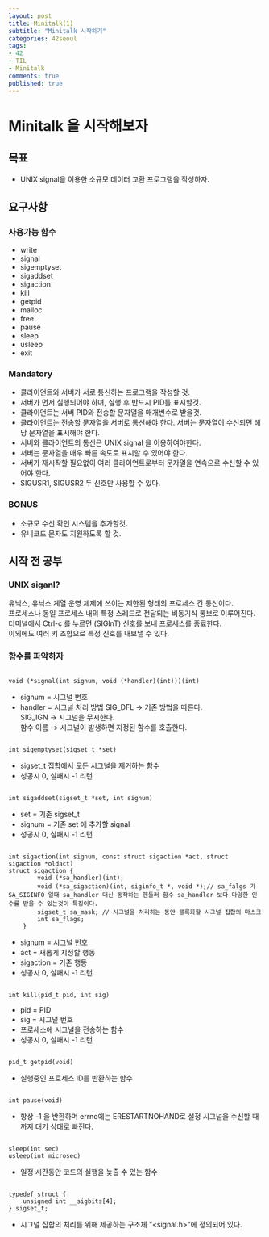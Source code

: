 ```yaml
---
layout: post
title: Minitalk(1)
subtitle: "Minitalk 시작하기"
categories: 42seoul
tags:
- 42
- TIL
- Minitalk
comments: true
published: true
---
```


# Minitalk 을 시작해보자

## 목표

- UNIX signal을 이용한 소규모 데이터 교환 프로그램을 작성하자.   

## 요구사항

### 사용가능 함수

- write  
- signal  
- sigemptyset  
- sigaddset  
- sigaction  
- kill  
- getpid  
- malloc  
- free  
- pause  
- sleep  
- usleep 
- exit  

### Mandatory  
- 클라이언트와 서버가 서로 통신하는 프로그램을 작성할 것.  
- 서버가 먼저 실행되어야 하며, 실행 후 반드시 PID를 표시할것.  
- 클라이언트는 서버 PID와 전송할 문자열을 매개변수로 받을것.  
- 클라이언트는 전송할 문자열을 서버로 통신해야 한다. 서버는 문자열이 수신되면 해당 문자열을 표시해야 한다.  
- 서버와 클라이언트의 통신은 UNIX signal 을 이용하여야한다.  
- 서버는 문자열을 매우 빠른 속도로 표시할 수 있어야 한다.  
- 서버가 재시작할 필요없이 여러 클라이언트로부터 문자열을 연속으로 수신할 수 있어야 한다.  
- SIGUSR1, SIGUSR2 두 신호만 사용할 수 있다.  

### BONUS 
- 소규모 수신 확인 시스템을 추가할것.  
- 유니코드 문자도 지원하도록 할 것.  

## 시작 전 공부 

### UNIX siganl?

유닉스, 유닉스 계열 운영 체제에 쓰이는 제한된 형태의 프로세스 간 통신이다.  
프로세스나 동일 프로세스 내의 특정 스레드로 전달되는 비동기식 통보로 이루어진다.  
터미널에서 Ctrl-c 를 누르면 (SIGInT) 신호를 보내 프로세스를 종료한다.  
이외에도 여러 키 조합으로 특정 신호를 내보낼 수 있다.   

### 함수를 파악하자
<pre><code>
void (*signal(int signum, void (*handler)(int)))(int)
</code></pre>
- signum = 시그널 번호
- handler = 시그널 처리 방법
	SIG_DFL -> 기존 방법을 따른다.  
	SIG_IGN -> 시그널을 무시한다.  
	함수 이름 -> 시그널이 발생하면 지정된 함수를 호출한다.  
<pre><code>
int sigemptyset(sigset_t *set)
</code></pre>
- sigset_t 집합에서 모든 시그널을 제거하는 함수  
- 성공시 0, 실패시 -1 리턴
<pre><code>
int sigaddset(sigset_t *set, int signum)
</code></pre>
- set = 기존 sigset_t  
- signum = 기존 set 에 추가할 signal  
- 성공시 0, 실패시 -1 리턴
<pre><code>
int sigaction(int signum, const struct sigaction *act, struct sigaction *oldact)  
struct sigaction {
		void (*sa_handler)(int);
		void (*sa_sigaction)(int, siginfo_t *, void *);// sa_falgs 가 SA_SIGINFO 일때 sa_handler 대신 동작하는 핸들러 함수 sa_handler 보다 다양한 인수를 받을 수 있는것이 특징이다. 
		sigset_t sa_mask; // 시그널을 처리하는 동안 블록화할 시그널 집합의 마스크  
		int sa_flags; 
	}
</code></pre>
- signum = 시그널 번호  
- act = 새롭게 지정할 행동  
- sigaction  = 기존 행동  
- 성공시 0, 실패시 -1 리턴


<pre><code>
int kill(pid_t pid, int sig)
</code></pre>
- pid = PID  
- sig = 시그널 번호  
- 프로세스에 시그널을 전송하는 함수  
- 성공시 0, 실패시 -1 리턴
<pre><code>
pid_t getpid(void)  
</code></pre>
- 실행중인 프로세스 ID를 반환하는 함수  
<pre><code>
int pause(void)  
</code></pre>
- 항상 -1 을 반환하며 errno에는 ERESTARTNOHAND로 설정 시그널을 수신할 때까지 대기 상태로 빠진다.  
<pre><code>
sleep(int sec)  
usleep(int microsec)
</code></pre>

- 일정 시간동안 코드의 실행을 늦출 수 있는 함수
<pre><code>
typedef struct {
    unsigned int __sigbits[4];
} sigset_t;
</code></pre>
- 시그널 집합의 처리를 위해 제공하는 구조체  "<signal.h>"에 정의되어 있다.
